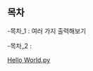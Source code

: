## 목차
  -목차_1 : 여러 가지 출력해보기
  
  -목차_2 : 
  
[Hello World.py](https://github.com/Po0411/Project_Study/blob/main/%EC%96%B8%EC%96%B4/Python/Hello%20World.py)
